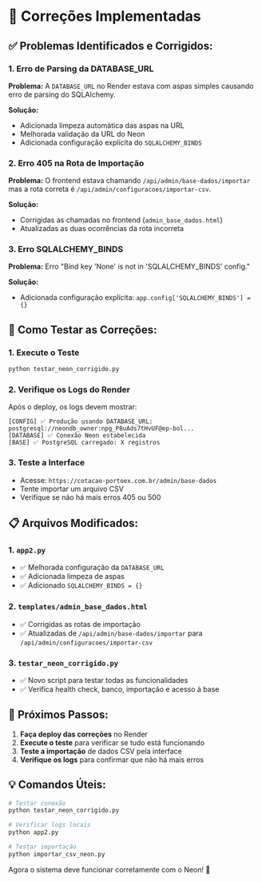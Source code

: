 # 🔧 Correções Implementadas

## ✅ **Problemas Identificados e Corrigidos:**

### **1. Erro de Parsing da DATABASE_URL**
**Problema:** A `DATABASE_URL` no Render estava com aspas simples causando erro de parsing do SQLAlchemy.

**Solução:** 
- Adicionada limpeza automática das aspas na URL
- Melhorada validação da URL do Neon
- Adicionada configuração explícita do `SQLALCHEMY_BINDS`

### **2. Erro 405 na Rota de Importação**
**Problema:** O frontend estava chamando `/api/admin/base-dados/importar` mas a rota correta é `/api/admin/configuracoes/importar-csv`.

**Solução:**
- Corrigidas as chamadas no frontend (`admin_base_dados.html`)
- Atualizadas as duas ocorrências da rota incorreta

### **3. Erro SQLALCHEMY_BINDS**
**Problema:** Erro "Bind key 'None' is not in 'SQLALCHEMY_BINDS' config."

**Solução:**
- Adicionada configuração explícita: `app.config['SQLALCHEMY_BINDS'] = {}`

## 🚀 **Como Testar as Correções:**

### **1. Execute o Teste**
```bash
python testar_neon_corrigido.py
```

### **2. Verifique os Logs do Render**
Após o deploy, os logs devem mostrar:
```
[CONFIG] ✅ Produção usando DATABASE_URL: postgresql://neondb_owner:npg_P8uAds7tHvUF@ep-bol...
[DATABASE] ✅ Conexão Neon estabelecida
[BASE] ✅ PostgreSQL carregado: X registros
```

### **3. Teste a Interface**
- Acesse: `https://cotacao-portoex.com.br/admin/base-dados`
- Tente importar um arquivo CSV
- Verifique se não há mais erros 405 ou 500

## 📋 **Arquivos Modificados:**

### **1. `app2.py`**
- ✅ Melhorada configuração da `DATABASE_URL`
- ✅ Adicionada limpeza de aspas
- ✅ Adicionado `SQLALCHEMY_BINDS = {}`

### **2. `templates/admin_base_dados.html`**
- ✅ Corrigidas as rotas de importação
- ✅ Atualizadas de `/api/admin/base-dados/importar` para `/api/admin/configuracoes/importar-csv`

### **3. `testar_neon_corrigido.py`**
- ✅ Novo script para testar todas as funcionalidades
- ✅ Verifica health check, banco, importação e acesso à base

## 🎯 **Próximos Passos:**

1. **Faça deploy das correções** no Render
2. **Execute o teste** para verificar se tudo está funcionando
3. **Teste a importação** de dados CSV pela interface
4. **Verifique os logs** para confirmar que não há mais erros

## 💡 **Comandos Úteis:**

```bash
# Testar conexão
python testar_neon_corrigido.py

# Verificar logs locais
python app2.py

# Testar importação
python importar_csv_neon.py
```

Agora o sistema deve funcionar corretamente com o Neon! 🎉
